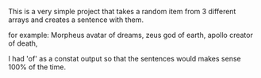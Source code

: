 This is a very simple project that takes a random item from 3 different arrays and creates a sentence with them.

for example:
Morpheus avatar of dreams,
zeus god of earth,
apollo creator of death,

I had 'of' as a constat output so that the sentences would makes sense 100% of the time.
